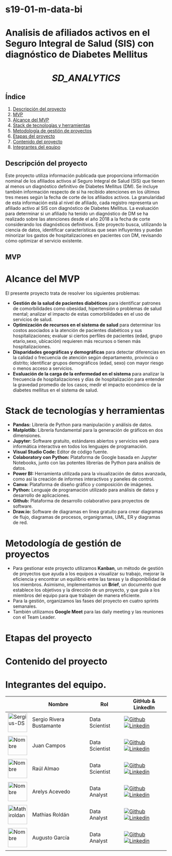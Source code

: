 # s19-01-m-data-bi
#                                Analisis de afiliados activos en el Seguro Integral de Salud (SIS) con diagnóstico de Diabetes Mellitus

# <h1 align="center">_SD_ANALYTICS_</h1>

## Índice

1. [Descripción del proyecto](#Descripción-del-proyecto)
2. [MVP](#MVP)
3. [Alcance del MVP](#Alcance-del-MVP)
4. [Stack de tecnologías y herramientas](#Stack-de-tecnologías-y-herramientas)
5. [Metodología de gestión de proyectos](#Metodología-de-gestión-de-proyectos)
6. [Etapas del proyecto](#Etapas-del-proyecto)
7. [Contenido del proyecto](#Contenido-del-proyecto)
8. [Integrantes del equipo](#Integrantes-del-equipo)


## Descripción del proyecto

Este proyecto utiliza información publicada que proporciona información nominal de los afiliados activos al Seguro Integral de Salud (SIS) que tienen al menos un diagnóstico definitivo de Diabetes Mellitus (DM). Se incluye también información respecto de si ha recibido atenciones en los últimos tres meses según la fecha de corte de los afiliados activos.
La granularidad de esta información está al nivel de afiliado, cada registro representa un afiliado activo al SIS con diagnóstico de Diabetes Mellitus. La evaluación para determinar si un afiliado ha tenido un diagnóstico de DM se ha realizado sobre las atenciones desde el año 2018 a la fecha de corte considerando los diagnósticos definitivos.
Este proyecto busca, utilizando la ciencia de datos, identificar características que sean influyentes y puedan minorizar los gastos de hospitalizaciones en pacientes con DM, revisando cómo optimizar el servicio existente.

## MVP

# Alcance del MVP

El presente proyecto trata de resolver los siguientes problemas:
- **Gestión de la salud de pacientes diabéticos** para identificar patrones de comorbilidades como obesidad, hipertensión o problemas de salud mental; analizar el impacto de estas comorbilidades en el uso de servicios de salud.
- **Optimización de recursos en el sistema de salud** para determinar los costos asociados a la atención de pacientes diabéticos y sus hospitalizaciones; evaluar si ciertos perfiles de pacientes (edad, grupo etario,sexo, ubicación) requieren más recursos o tienen más hospitalizaciones.
- **Disparidades geográficas y demográficas** para detectar diferencias en la calidad o frecuencia de atención según departamento, provincia o distrito; identificar grupos demográficos (edad, sexo) con mayor riesgo o menos acceso a servicios.
- **Evaluación de la carga de la enfermedad en el sistema** para analizar la frecuencia de hospitalizaciones y días de hospitalización para entender la gravedad promedio de los casos; medir el impacto económico de la diabetes mellitus en el sistema de salud.

# Stack de tecnologías y herramientas

- **Pandas:** Librería de Python para manipulación y análisis de datos.
- **Matplotlib:** Librería fundamental para la generación de gráficos en dos dimensiones.
- **Jupyter:** Software gratuito, estándares abiertos y servicios web para informática interactiva en todos los lenguajes de programación.
- **Visual Studio Code:** Editor de código fuente.
- **Colaboratory con Python:** Plataforma de Google basada en Jupyter Notebooks, junto con las potentes librerías de Python para análisis de datos.
- **Power BI:** Herramienta utilizada para la visualización de datos avanzada, como así la creación de informes interactivos y paneles de control.
- **Canva:** Plataforma de diseño gráfico y composición de imágenes.
- **Python:** Lenguaje de programación utilizado para análisis de datos y desarrollo de aplicaciones.
- **Github:** Plataforma de desarrollo colaborativo para proyectos de software.
- **Draw.io:** Software de diagramas en línea gratuito para crear diagramas de flujo, diagramas de procesos, organigramas, UML, ER y diagramas de red.

# Metodología de gestión de proyectos 

- Para gestionar este proyecto utilizamos **Kanban**, un método de gestión de proyectos que ayuda a los equipos a visualizar su trabajo, mejorar la eficiencia y encontrar un equilibrio entre las tareas y la disponibilidad de los miembros. Asimismo, implementamos un **Brief**, un documento que establece los objetivos y la dirección de un proyecto, y que guía a los miembros del equipo para que trabajen de manera eficiente.
- Para la gestión, organizamos las fases del proyecto en cuatro sprints semanales.
- También utilizamos **Google Meet** para las daily meeting y las reuniones con el Team Leader.

# Etapas del proyecto

# Contenido del proyecto 

# Integrantes del equipo.

|                         | Nombre   |   Rol                    | GitHub & LinkedIn                                                                                                                                                                                          |
| ----------------------------- | -------- | ---------------------- | ------------------------------------------------------------------------------------------------------------------------------------------------------------------------------------------------------- |
| <img width="60" height="60" src="https://github.com/Sergius-DS.png" alt="Sergius-DS" /> | Sergio Rivera Bustamante | Data Scientist | [![Github](https://skillicons.dev/icons?i=github)](https://github.com/Sergius-DS) [![Linkedin](https://skillicons.dev/icons?i=linkedin)](https://www.linkedin.com/in/sergio-rivera-bustamante-6642b836/)                         |
|                               |
| <img width="60" height="60" src="" alt="Nombre" /> | Juan Campos | Data Scientist |  [![Github](https://skillicons.dev/icons?i=github)](https://github.com/Sergius-DS) [![Linkedin](https://skillicons.dev/icons?i=linkedin)](https://www.linkedin.com/in/sergio-rivera-bustamante-6642b836/)                         |  
|                               |
| <img width="60" height="60" src="" alt="Nombre" /> | Raúl Almao | Data Scientist |  [![Github](https://skillicons.dev/icons?i=github)](https://github.com/Sergius-DS) [![Linkedin](https://skillicons.dev/icons?i=linkedin)](https://www.linkedin.com/in/sergio-rivera-bustamante-6642b836/)                         |
|                               |
| <img width="60" height="60" src="" alt="Nombre" /> | Arelys Acevedo | Data Analyst |  [![Github](https://skillicons.dev/icons?i=github)](https://github.com/Sergius-DS) [![Linkedin](https://skillicons.dev/icons?i=linkedin)](https://www.linkedin.com/in/sergio-rivera-bustamante-6642b836/)                         |
|                               |
| <img width="60" height="60" src="https://github.com/Mathiroldan.png" alt="Mathiroldan" /> | Mathias Roldán | Data Analyst |  [![Github](https://skillicons.dev/icons?i=github)](https://github.com/Sergius-DS) [![Linkedin](https://skillicons.dev/icons?i=linkedin)](https://www.linkedin.com/in/sergio-rivera-bustamante-6642b836/)                         |
|                               |
| <img width="60" height="60" src="" alt="Nombre" /> | Augusto García | Data Analyst |  [![Github](https://skillicons.dev/icons?i=github)](https://github.com/Sergius-DS) [![Linkedin](https://skillicons.dev/icons?i=linkedin)](https://www.linkedin.com/in/sergio-rivera-bustamante-6642b836/)                         |
|                               |
